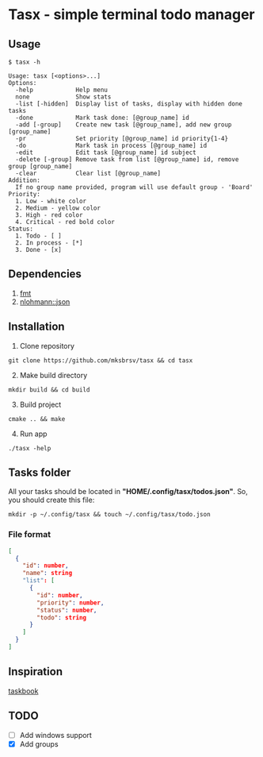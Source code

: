 # Tasx - simple terminal todo manager

## Usage

```
$ tasx -h

Usage: tasx [<options>...]
Options:
  -help            Help menu
  none             Show stats
  -list [-hidden]  Display list of tasks, display with hidden done tasks
  -done            Mark task done: [@group_name] id
  -add [-group]    Create new task [@group_name], add new group [group_name]
  -pr              Set priority [@group_name] id priority{1-4}
  -do              Mark task in process [@group_name] id
  -edit            Edit task [@group_name] id subject
  -delete [-group] Remove task from list [@group_name] id, remove group [group_name]
  -clear           Clear list [@group_name]
Addition:
  If no group name provided, program will use default group - 'Board'
Priority:
  1. Low - white color
  2. Medium - yellow color
  3. High - red color
  4. Critical - red bold color
Status:
  1. Todo - [ ]
  2. In process - [*]
  3. Done - [x]
```

## Dependencies

1. [fmt](https://github.com/fmtlib/fmt)
2. [nlohmann::json](https://github.com/nlohmann/json)

## Installation

1. Clone repository

```shell
git clone https://github.com/mksbrsv/tasx && cd tasx
```

2. Make build directory

```shell
mkdir build && cd build
```

3. Build project

```shell
cmake .. && make
```

4. Run app

```shell
./tasx -help
```

## Tasks folder

All your tasks should be located in **"HOME/.config/tasx/todos.json"**.
So, you should create this file:

```shell
mkdir -p ~/.config/tasx && touch ~/.config/tasx/todo.json
```

### File format

```json
[
  {
    "id": number,
    "name": string
    "list": [
      {
        "id": number,
        "priority": number,
        "status": number,
        "todo": string
      }
    ]
  }
]
```

## Inspiration

[taskbook](https://github.com/klaussinani/taskbook)

## TODO

- [ ] Add windows support
- [x] Add groups
